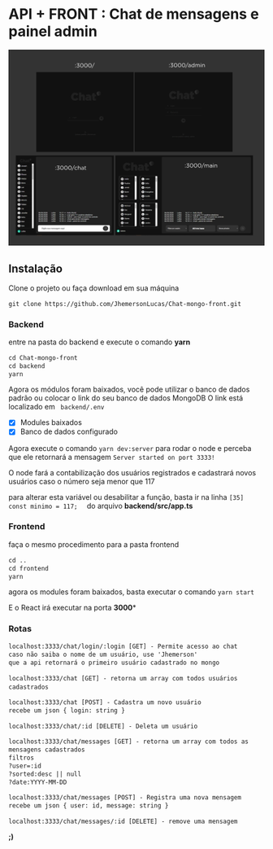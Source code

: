 # API + FRONT : Chat de mensagens e painel admin

![Telas do APP](https://github.com/JhemersonLucas/Chat-mongo-front/blob/master/telas-chat.png)

## Instalação

Clone o projeto ou faça download em sua máquina
``` 
git clone https://github.com/JhemersonLucas/Chat-mongo-front.git
```

### Backend

entre na pasta do backend e execute o comando **yarn**

``` 
cd Chat-mongo-front
cd backend
yarn
```

Agora os módulos foram baixados, você pode utilizar o banco de dados padrão ou colocar o link do seu banco de dados MongoDB
O link está localizado em ``` backend/.env```

- [x] Modules baixados
- [x] Banco de dados configurado

Agora execute o comando ``` yarn dev:server ``` para rodar o node e perceba
que ele retornará a mensagem ``` Server started on port 3333! ```

O node fará a contabilização dos usuários registrados e cadastrará novos usuários
caso o número seja menor que 117

para alterar esta variável ou desabilitar a função, basta ir na linha ``` [35] const minimo = 117;   ``` 
do arquivo **backend/src/app.ts**

### Frontend

faça o mesmo procedimento para a pasta frontend

``` 
cd ..
cd frontend
yarn
```

agora os modules foram baixados, basta executar o comando ``` yarn start ```

E o React irá executar na porta **3000***

### Rotas


``` 
localhost:3333/chat/login/:login [GET] - Permite acesso ao chat
caso não saiba o nome de um usuário, use 'Jhemerson' 
que a api retornará o primeiro usuário cadastrado no mongo
```

``` localhost:3333/chat [GET] - retorna um array com todos usuários cadastrados ```

``` 
localhost:3333/chat [POST] - Cadastra um novo usuário
recebe um json { login: string }  
```

``` localhost:3333/chat/:id [DELETE] - Deleta um usuário ```

``` 
localhost:3333/chat/messages [GET] - retorna um array com todos as mensagens cadastrados
filtros
?user=:id
?sorted:desc || null
?date:YYYY-MM-DD
```

``` 
localhost:3333/chat/messages [POST] - Registra uma nova mensagem
recebe um json { user: id, message: string } 
```

``` localhost:3333/chat/messages/:id [DELETE] - remove uma mensagem ```


**;)** 



